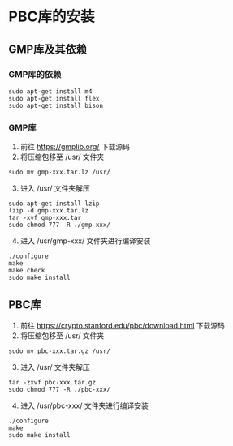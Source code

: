 # PBC库的安装
## GMP库及其依赖
### GMP库的依赖
```shell
sudo apt-get install m4
sudo apt-get install flex
sudo apt-get install bison
```
### GMP库
1. 前往 https://gmplib.org/ 下载源码  
2. 将压缩包移至 /usr/ 文件夹  
```shell
sudo mv gmp-xxx.tar.lz /usr/
```
3. 进入 /usr/ 文件夹解压  
```shell
sudo apt-get install lzip
lzip -d gmp-xxx.tar.lz
tar -xvf gmp-xxx.tar
sudo chmod 777 -R ./gmp-xxx/
```
4. 进入 /usr/gmp-xxx/ 文件夹进行编译安装
```shell
./configure
make
make check
sudo make install
```
## PBC库
1. 前往 https://crypto.stanford.edu/pbc/download.html 下载源码  
2. 将压缩包移至 /usr/ 文件夹  
```shell
sudo mv pbc-xxx.tar.gz /usr/
```
3. 进入 /usr/ 文件夹解压  
```shell
tar -zxvf pbc-xxx.tar.gz
sudo chmod 777 -R ./pbc-xxx/
```
4. 进入 /usr/pbc-xxx/ 文件夹进行编译安装
```shell
./configure
make
sudo make install
```
